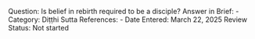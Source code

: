 Question: Is belief in rebirth required to be a disciple?
Answer in Brief: -
 Category: Diṭṭhi
Sutta References: -
Date Entered: March 22, 2025
Review Status: Not started
